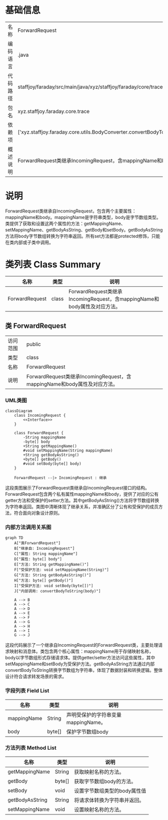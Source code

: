 # 基础信息

|      |      |
|------|------|
| 名称 | ForwardRequest |
| 编码语言 | .java |
| 代码路径 | staffjoy/faraday/src/main/java/xyz/staffjoy/faraday/core/trace/ForwardRequest.java |
| 包名 | xyz.staffjoy.faraday.core.trace |
| 依赖项 | ['xyz.staffjoy.faraday.core.utils.BodyConverter.convertBodyToString'] |
| 概述说明 | ForwardRequest类继承IncomingRequest，含mappingName和body属性及对应方法。 |

# 说明

ForwardRequest类继承自IncomingRequest，包含两个主要属性：mappingName和body。mappingName是字符串类型，body是字节数组类型。类提供了获取和设置这两个属性的方法：getMappingName、setMappingName、getBodyAsString、getBody和setBody。getBodyAsString方法将body字节数组转换为字符串返回。所有set方法都是protected修饰，只能在类内部或子类中调用。

# 类列表 Class Summary

| 名称   | 类型  | 说明 |
|-------|------|-------------|
| ForwardRequest | class | ForwardRequest类继承IncomingRequest，含mappingName和body属性及对应方法。 |



## 类 ForwardRequest

|      |      |
|------|------|
| 访问范围 | public |
| 类型 | class |
| 名称 | ForwardRequest |
| 说明 | ForwardRequest类继承IncomingRequest，含mappingName和body属性及对应方法。 |


### UML类图

```mermaid
classDiagram
    class IncomingRequest {
        <<Interface>>
    }

    class ForwardRequest {
        -String mappingName
        -byte[] body
        +String getMappingName()
        #void setMappingName(String mappingName)
        +String getBodyAsString()
        +byte[] getBody()
        #void setBody(byte[] body)
    }

    ForwardRequest --|> IncomingRequest : 继承
```

这段类图展示了ForwardRequest类继承自IncomingRequest接口的结构。ForwardRequest包含两个私有属性mappingName和body，提供了对应的公有getter方法和受保护的setter方法。其中getBodyAsString()方法将字节数组转换为字符串返回。类图中清晰体现了继承关系，并准确区分了公有和受保护的成员方法，符合面向对象设计原则。


### 内部方法调用关系图

```mermaid
graph TD
    A["类ForwardRequest"]
    B["继承自: IncomingRequest"]
    C["属性: String mappingName"]
    D["属性: byte[] body"]
    E["方法: String getMappingName()"]
    F["受保护方法: void setMappingName(String)"]
    G["方法: String getBodyAsString()"]
    H["方法: byte[] getBody()"]
    I["受保护方法: void setBody(byte[])"]
    J["内部调用: convertBodyToString(body)"]

    A --> B
    A --> C
    A --> D
    A --> E
    A --> F
    A --> G
    A --> H
    A --> I
    G --> J
```

这段代码展示了一个继承自IncomingRequest的ForwardRequest类，主要处理请求映射和消息体。类包含两个核心属性：mappingName用于存储映射名称，body以字节数组形式存储请求体。提供getter/setter方法访问这些属性，其中setMappingName和setBody为受保护方法。getBodyAsString方法通过内部convertBodyToString转换字节数组为字符串，体现了数据封装和转换逻辑。整体设计符合请求转发场景的需求。

### 字段列表 Field List

| 名称  | 类型  | 说明 |
|-------|-------|------|
| mappingName | String | 声明受保护的字符串变量mappingName。 |
| body | byte[] | 保护字节数组body |

### 方法列表 Method List

| 名称  | 类型  | 说明 |
|-------|-------|------|
| getMappingName | String | 获取映射名称的方法。 |
| getBody | byte[] | 获取字节数组body的方法。 |
| setBody | void | 设置字节数组类型的body属性值 |
| getBodyAsString | String | 将请求体转换为字符串并返回。 |
| setMappingName | void | 设置映射名称的方法。 |




